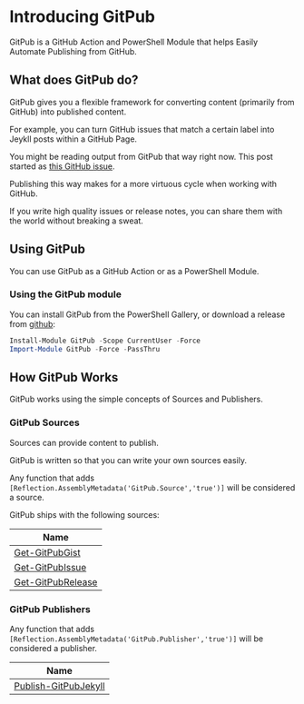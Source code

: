 # Introducing GitPub

GitPub is a GitHub Action and PowerShell Module that helps Easily Automate Publishing from GitHub.

## What does GitPub do?

GitPub gives you a flexible framework for converting content (primarily from GitHub) into published content.

For example, you can turn GitHub issues that match a certain label into Jeykll posts within a GitHub Page.

You might be reading output from GitPub that way right now.  This post started as [this GitHub issue](https://github.com/StartAutomating/GitPub/issues/1).

Publishing this way makes for a more virtuous cycle when working with GitHub.

If you write high quality issues or release notes, you can share them with the world without breaking a sweat.

## Using GitPub

You can use GitPub as a GitHub Action or as a PowerShell Module.

### Using the GitPub module

You can install GitPub from the PowerShell Gallery, or download a release from [github](https://github.com/StartAutomating/GitPub):

~~~PowerShell
Install-Module GitPub -Scope CurrentUser -Force
Import-Module GitPub -Force -PassThru
~~~

## How GitPub Works

GitPub works using the simple concepts of Sources and Publishers.


### GitPub Sources

Sources can provide content to publish.

GitPub is written so that you can write your own sources easily.

Any function that adds `[Reflection.AssemblyMetadata('GitPub.Source','true')]` will be considered a source.

GitPub ships with the following sources:


|Name                                      |
|------------------------------------------|
|[Get-GitPubGist](Get-GitPubGist.ps1)      |
|[Get-GitPubIssue](Get-GitPubIssue.ps1)    |
|[Get-GitPubRelease](Get-GitPubRelease.ps1)|




### GitPub Publishers

Any function that adds `[Reflection.AssemblyMetadata('GitPub.Publisher','true')]` will be considered a publisher.


|Name                                            |
|------------------------------------------------|
|[Publish-GitPubJekyll](Publish-GitPubJekyll.ps1)|



